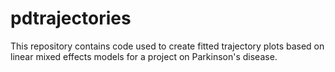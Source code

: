 # pdtrajectories
This repository contains code used to create fitted trajectory plots based on linear mixed effects models for a project on Parkinson's disease.
